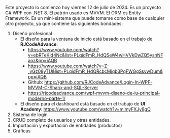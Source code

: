 Este proyecto lo comienzo hoy viernes 12 de julio de 2024.
Es un proyecto C# WPF con .NET 8. El patrón usado es MVVM. El ORM es Entity Framework.
Es un mini-sistema que puede tomarse como base de cualquier otro proyecto, ya que contiene las siguientes bondades:

1. Diseño profesional
   - El diseño para la ventana de inicio está basado en el trabajo de **RJCodeAdvance**:
     - https://www.youtube.com/watch?v=ebRTeKld4Nc&list=PLqjdFmR_HdQSeW4wHVVkDwZQ5ysnNFaoz&pp=iAQB
     - https://www.youtube.com/watch?v=Z-_yGz08yTU&list=PLqjdFmR_HdQRcbcMjqb3PqFWGgSsvwDum&pp=iAQB
     - Github: https://github.com/RJCodeAdvance/Login-In-WPF-MVVM-C-Sharp-and-SQL-Server
     - https://rjcodeadvance.com/wpf-mvvm-diseno-de-iu-principal-moderno-parte-1/
   - El diseño para el dashboard está basado en el trabajo de **UI Academy**: https://www.youtube.com/watch?v=mlmyFXJy8gQ
4. Sistema de login
5. CRUD completo de usuarios y otras entidades.
6. Importación y exportación de entidades (productos)
7. Gráficas
